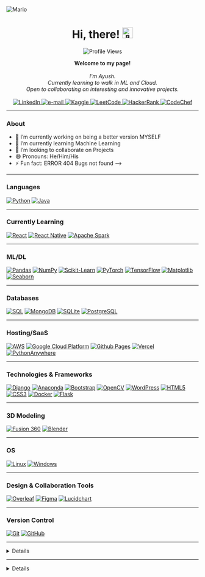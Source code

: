 ![Mario](https://github.com/AyushB21/AyushB21/assets/117504082/2f746329-909c-4dce-afca-d6290208c3bb)

<h1 align="center">Hi, there! <img src="https://media.giphy.com/media/hvRJCLFzcasrR4ia7z/giphy.gif" width="28px" alt="👋"></h1>
  <p align="center">
      <img src="https://komarev.com/ghpvc/?username=AyushB21&style=flat-square&label=Views" alt="Profile Views" />
  </p>
<p align="center">
    <b>Welcome to my page!</b><br><br>
    <i>
        I'm Ayush.<br>
        Currently learning to walk in ML and Cloud.<br>
        Open to collaborating on interesting and innovative projects.<br>
    </i><br>
    <a href="https://www.linkedin.com/in/ayushb5/">
        <img src="https://img.shields.io/badge/linkedin-%230077B5.svg?style=for-the-badge&logo=linkedin&logoColor=white" alt="LinkedIn">
    </a>
    <a href="mailto:ayushbh0612@gmail.com">
        <img src="https://img.shields.io/badge/Gmail-D14836?style=for-the-badge&logo=gmail&logoColor=white" alt="e-mail">
    </a>
    <a href="https://www.kaggle.com/ayushbh0612/">
        <img src="https://img.shields.io/badge/Kaggle-035a7d?style=for-the-badge&logo=kaggle&logoColor=white" alt="Kaggle">
    <a href="https://leetcode.com/ayushbh0612/">
        <img src="https://img.shields.io/badge/LeetCode-000000?style=for-the-badge&logo=LeetCode&logoColor=#d16c06" alt="LeetCode">
    </a>
    <a href="https://www.hackerrank.com/ayushbh0612?hr_r=1/">
        <img src="https://img.shields.io/badge/-Hackerrank-2EC866?style=for-the-badge&logo=HackerRank&logoColor=white" alt="HackerRank">
    </a>
    <a href="https://www.codechef.com/users/ayushb_05">
        <img src="https://img.shields.io/badge/CodeChef-%23964B00.svg?style=for-the-badge&logo=CodeChef&logoColor=white" alt="CodeChef">
    </a>
</p>

---
### About
- 🔭 I’m currently working on being a better version MYSELF
- 🌱 I’m currently learning Machine Learning
- 👯 I’m looking to collaborate on Projects 
- 😄 Pronouns: He/Him/His
- ⚡ Fun fact: ERROR 404 Bugs not found
-->

---

### Languages
[![Python](https://img.shields.io/badge/python-black?style=for-the-badge&logo=python)](https://github.com/AyushB21)
[![Java](https://img.shields.io/badge/java-black?style=for-the-badge&logo=openjdk)](https://github.com/AyushB21)

---

### Currently Learning
[![React](https://img.shields.io/badge/React-%2302569B.svg?style=for-the-badge&logo=React&logoColor=black)](https://github.com/AyushB21)
[![React Native](https://img.shields.io/badge/React%20Native-%2302569B.svg?style=for-the-badge&logo=React&logoColor=black)](https://github.com/AyushB21)
[![Apache Spark](https://img.shields.io/badge/Apache%20Spark-%23E25A1C.svg?style=for-the-badge&logo=Apache-Spark&logoColor=white)](https://github.com/AyushB21)

---

### ML/DL
[![Pandas](https://img.shields.io/badge/pandas-black?style=for-the-badge&logo=pandas)](https://github.com/AyushB21)
[![NumPy](https://img.shields.io/badge/numpy-black?style=for-the-badge&logo=numpy)](https://github.com/AyushB21)
[![Scikit-Learn](https://img.shields.io/badge/scikit--learn-black?style=for-the-badge&logo=scikit-learn)](https://github.com/AyushB21)
[![PyTorch](https://img.shields.io/badge/PyTorch-black?style=for-the-badge&logo=PyTorch)](https://github.com/AyushB21)
[![TensorFlow](https://img.shields.io/badge/TensorFlow-%23FF6F00.svg?style=for-the-badge&logo=TensorFlow&logoColor=white)](https://github.com/AyushB21)
[![Matplotlib](https://img.shields.io/badge/Matplotlib-%23ffffff.svg?style=for-the-badge&logo=Matplotlib&logoColor=black)](https://github.com/AyushB21)
[![Seaborn](https://img.shields.io/badge/Seaborn-%2300599C.svg?style=for-the-badge&logo=Seaborn&logoColor=white)](https://github.com/AyushB21)

---

### Databases
[![SQL](https://img.shields.io/badge/SQL-black?style=for-the-badge&logo=mysql)](https://github.com/AyushB21)
[![MongoDB](https://img.shields.io/badge/MongoDB-%234ea94b.svg?style=for-the-badge&logo=mongodb&logoColor=white)](https://github.com/AyushB21)
[![SQLite](https://img.shields.io/badge/SQLite-%23003B57.svg?style=for-the-badge&logo=sqlite&logoColor=white)](https://github.com/AyushB21)
[![PostgreSQL](https://img.shields.io/badge/PostgreSQL-336791?style=for-the-badge&logo=postgresql&logoColor=white)](https://github.com/AyushB21)

---

### Hosting/SaaS
[![AWS](https://img.shields.io/badge/AWS-%23FF9900.svg?style=for-the-badge&logo=amazon-aws&logoColor=white)](https://github.com/AyushB21)
[![Google Cloud Platform](https://img.shields.io/badge/Google%20Cloud-%234285F4.svg?style=for-the-badge&logo=google-cloud&logoColor=white)](https://github.com/AyushB21)
[![Github Pages](https://img.shields.io/badge/github%20pages-121013?style=for-the-badge&logo=github&logoColor=white)](https://github.com/AyushB21)
[![Vercel](https://img.shields.io/badge/vercel-000000?style=for-the-badge&logo=vercel&logoColor=white)](https://vercel.com/AyushB21)
[![PythonAnywhere](https://img.shields.io/badge/pythonanywhere-3776AB?style=for-the-badge&logo=pythonanywhere&logoColor=white)](https://www.pythonanywhere.com/user/AyushB21/)

---

### Technologies & Frameworks
[![Django](https://img.shields.io/badge/django-black?style=for-the-badge&logo=django)](https://github.com/AyushB21)
[![Anaconda](https://img.shields.io/badge/Anaconda-%2344A833.svg?style=for-the-badge&logo=anaconda&logoColor=white)](https://github.com/AyushB21)
[![Bootstrap](https://img.shields.io/badge/bootstrap-%238511FA.svg?style=for-the-badge&logo=bootstrap&logoColor=white)](https://github.com/AyushB21)
[![OpenCV](https://img.shields.io/badge/opencv-%23white.svg?style=for-the-badge&logo=opencv&logoColor=white)](https://github.com/AyushB21)
[![WordPress](https://img.shields.io/badge/WordPress-%23117AC9.svg?style=for-the-badge&logo=WordPress&logoColor=white)](https://github.com/AyushB21)
[![HTML5](https://img.shields.io/badge/html5-black?style=for-the-badge&logo=html5)](https://github.com/AyushB21)
[![CSS3](https://img.shields.io/badge/css3-black?style=for-the-badge&logo=css3)](https://github.com/AyushB21)
[![Docker](https://img.shields.io/badge/docker-black?style=for-the-badge&logo=docker)](https://github.com/AyushB21)
[![Flask](https://img.shields.io/badge/flask-black?style=for-the-badge&logo=flask)](https://github.com/AyushB21)

---

### 3D Modeling
[![Fusion 360](https://img.shields.io/badge/Fusion%20360-%23005690.svg?style=for-the-badge&logo=Autodesk&logoColor=white)](https://github.com/AyushB21)
[![Blender](https://img.shields.io/badge/Blender-%23F5792A.svg?style=for-the-badge&logo=Blender&logoColor=white)](https://github.com/AyushB21)

---

### OS
[![Linux](https://img.shields.io/badge/linux-black?style=for-the-badge&logo=Linux)](https://github.com/AyushB21)
[![Windows](https://img.shields.io/badge/Windows-black?style=for-the-badge&logo=Windows)](https://github.com/AyushB21)

---

### Design & Collaboration Tools
[![Overleaf](https://img.shields.io/badge/Overleaf-%234984A1.svg?style=for-the-badge&logo=Overleaf&logoColor=white)](https://github.com/AyushB21)
[![Figma](https://img.shields.io/badge/Figma-%23F24E1E.svg?style=for-the-badge&logo=Figma&logoColor=white)](https://github.com/AyushB21)
[![Lucidchart](https://img.shields.io/badge/Lucidchart-%23117AC9.svg?style=for-the-badge&logo=Lucidchart&logoColor=white)](https://github.com/AyushB21)

---

### Version Control
[![Git](https://img.shields.io/badge/Git-%23F05032.svg?style=for-the-badge&logo=git&logoColor=white)](https://github.com/AyushB21)
[![GitHub](https://img.shields.io/badge/GitHub-%23181717.svg?style=for-the-badge&logo=github&logoColor=white)](https://github.com/AyushB21)

---

<details>
  <h2>Trophies</h2>
  <div align="center">
    <img src="https://github-profile-trophy.vercel.app/?username=AyushB21&theme=darkhub&no-frame=true&no-bg=true)](https://github.com/ryo-ma/github-profile-trophy"/>
  </div>
</details>


---
<details>
  <h2>Ayush's Stats</h2> 
  <p align="center">
    <img src="https://denvercoder1-github-readme-stats.vercel.app/api?username=AyushB21&show_icons=true&count_private=true&theme=radical" alt="GitHub Stats" />
  </p>
  <p align="center">
    <img src="https://github-readme-stats.vercel.app/api/top-langs/?username=AyushB21&layout=compact&langs_count=8&theme=algolia&hide_border=true" alt="Top Languages" />
    <img src="https://github-readme-streak-stats.herokuapp.com/?user=AyushB21&theme=algolia&hide_border=true" alt="GitHub Streak" />
    
  </p>

  <p align="center">
    <a href="https://github.com/AyushB21">
      <img src="https://github-profile-summary-cards.vercel.app/api/cards/profile-details?username=AyushB21&theme=radical" alt="Ayush's Contributions"/>
    </a>
  </p>
</details>



